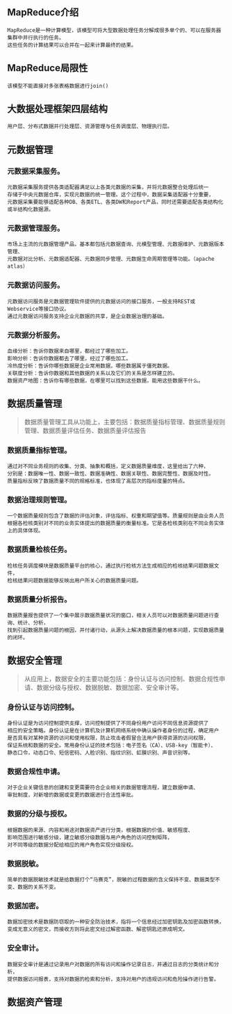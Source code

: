 ## MapReduce介绍
    MapReduce是一种计算模型，该模型可将大型数据处理任务分解成很多单个的、可以在服务器集群中并行执行的任务。
    这些任务的计算结果可以合并在一起来计算最终的结果。

## MapReduce局限性
    该模型不能直接对多张表格数据进行join()
    
## 大数据处理框架四层结构
    用户层、分布式数据并行处理层、资源管理与任务调度层、物理执行层。
    
## 元数据管理
### 元数据采集服务。
    元数据采集服务提供各类适配器满足以上各类元数据的采集，并将元数据整合处理后统一
    存储于中央元数据仓库，实现元数据的统一管理。这个过程中，数据采集适配器十分重要，
    元数据采集要能够适配各种DB、各类ETL、各类DW和Report产品，同时还需要适配各类结构化或半结构化数据源。

### 元数据管理服务。
    市场上主流的元数据管理产品，基本都包括元数据查询、元模型管理、元数据维护、元数据版本管理、
    元数据对比分析、元数据适配器、元数据同步管理、元数据生命周期管理等功能。（apache atlas）

### 元数据访问服务。
    元数据访问服务是元数据管理软件提供的元数据访问的接口服务，一般支持REST或Webservice等接口协议。
    通过元数据访问服务支持企业元数据的共享，是企业数据治理的基础。

### 元数据分析服务。
    血缘分析：告诉你数据来自哪里，都经过了哪些加工。
    影响分析：告诉你数据都去了哪里，经过了哪些加工。
    冷热度分析：告诉你哪些数据是企业常用数据，哪些数据属于僵死数据。
    关联度分析：告诉你数据和其他数据的关系以及它们的关系是怎样建立的。
    数据资产地图：告诉你有哪些数据，在哪里可以找到这些数据，能用这些数据干什么。

## 数据质量管理
> 数据质量管理工具从功能上，主要包括：数据质量指标管理、数据质量规则管理、数据质量评估任务、数据质量评估报告
### 数据质量指标管理。
    通过对不同业务规则的收集、分类、抽象和概括，定义数据质量维度，这里给出了六种，
    分别是：数据唯一性、数据一致性、数据准确性、数据关联性、数据完整性、数据及时性。
    质量指标反映了数据质量不同的规格标准，也体现了高层次的指标度量的特点。

### 数据治理规则管理。
    一个数据质量规则包含了数据的评估对象，评估指标、权重和期望值等。质量规则是由业务人员
    根据各检核类别对不同的业务实体提出的数据质量的衡量标准。它是各检核类别在不同业务实体上的具体体现。

### 数据质量检核任务。
    检核任务调度模块是数据质量平台的核心，通过执行检核方法生成相应的检核结果问题数据文件，
    检核结果问题数据能够反映出用户所关心的数据质量问题。

### 数据质量分析报告。
    数据质量报告提供了一个集中展示数据质量状况的窗口，相关人员可以对数据质量问题进行查询、统计、分析，
    找到引起数据质量问题的根因，并付诸行动，从源头上解决数据质量的根本问题，实现数据质量的闭环。

## 数据安全管理
> 从应用上，数据安全的主要功能包括：身份认证与访问控制、数据合规性申请、数据分级与授权、数据脱敏、数据加密、安全审计等。

### 身份认证与访问控制。
    身份认证是为访问控制提供支撑，访问控制提供了不同身份用户访问不同信息资源提供了
    相应的安全策略。身份认证是在计算机及计算机网络系统中确认操作者身份的过程，确定用户
    是否具有对某种资源的访问和使用权限，防止攻击者假冒合法用户获得资源的访问权限，
    保证系统和数据的安全。常用身份认证的技术包括：电子签名（CA）、USB-key（智能卡）、
    静态口令，动态口令、短信密码、人脸识别、指纹识别、虹膜识别、声音识别等。

### 数据合规性申请。
    对于企业关键信息的创建和变更需要符合企业相关的数据管理流程，建立数据申请、
    审批制度，对新增的数据或变更的数据进行合法性审批。

### 数据的分级与授权。
    根据数据的来源、内容和用途对数据资产进行分类，根据数据的价值、敏感程度、
    影响范围进行敏感分级，建立敏感分级数据与用户角色的访问控制矩阵，
    对不同等级的数据分配给相应的用户角色实现分级授权。

### 数据脱敏。
    简单的数据脱敏技术就是给数据打个“马赛克”，脱敏的过程数据的含义保持不变、数据类型不变、数据的关系不变。

### 数据加密。
    数据加密技术是数据防窃取的一种安全防治技术，指将一个信息经过加密钥匙及加密函数转换，
    变成无意义的密文，而接收方则将此密文经过解密函数、解密钥匙还原成明文。

### 安全审计。
    数据安全审计是通过记录用户对数据的所有访问和操作记录日志，并通过日志的分类统计和分析，
    提供数据访问报表，支持对数据的检索和分析，支持对用户的违规访问和危险操作进行告警。

## 数据资产管理